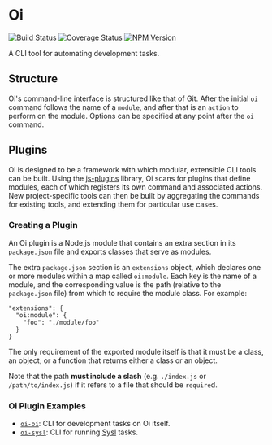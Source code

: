 # Oi

[![Build Status](https://travis-ci.org/orlade/oi.svg?branch=develop)](https://travis-ci.org/orlade/oi)
[![Coverage Status](https://coveralls.io/repos/github/orlade/oi/badge.svg?branch=develop)](https://coveralls.io/github/orlade/oi?branch=develop)
[![NPM Version](https://img.shields.io/npm/v/@oi/oi.svg)](https://www.npmjs.com/package/@oi/oi)

A CLI tool for automating development tasks.

## Structure

Oi's command-line interface is structured like that of Git. After the initial `oi` command follows
the name of a `module`, and after that is an `action` to perform on the module. Options can be
specified at any point after the `oi` command.

## Plugins

Oi is designed to be a framework with which modular, extensible CLI tools can be built. Using the
[js-plugins][jsp] library, Oi scans for plugins that define modules, each of which registers its own
command and associated actions. New project-specific tools can then be built by aggregating the
commands for existing tools, and extending them for particular use cases.

### Creating a Plugin

An Oi plugin is a Node.js module that contains an extra section in its `package.json` file and
exports classes that serve as modules.

The extra `package.json` section is an `extensions` object, which declares one or more modules
within a map called `oi:module`. Each key is the name of a module, and the corresponding value is
the path (relative to the `package.json` file) from which to require the module class. For example:

    "extensions": {
      "oi:module": {
        "foo": "./module/foo"
      }
    }

The only requirement of the exported module itself is that it must be a class, an object, or a
function that returns either a class or an object.

Note that the path **must include a slash** (e.g. `./index.js` or `/path/to/index.js`) if it refers
to a file that should be `require`d.

### Oi Plugin Examples

 - [`oi-oi`](https://github.com/orlade/oi-oi): CLI for development tasks on Oi itself.
 - [`oi-sysl`](https://github.com/orlade/oi-sysl): CLI for running
   [Sysl](https://github.com/ANZ-bank/Sysl) tasks.

[jsp]: https://github.com/easeway/js-plugins
